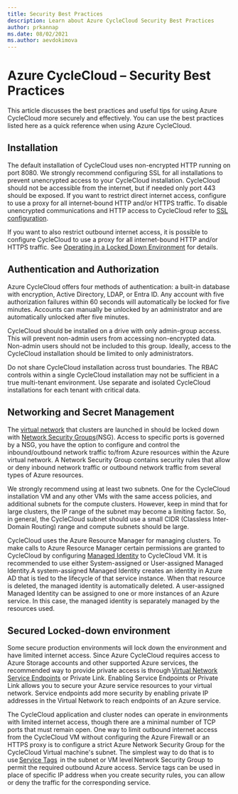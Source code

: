 ```yaml
---
title: Security Best Practices
description: Learn about Azure CycleCloud Security Best Practices
author: prkannap
ms.date: 08/02/2021
ms.author: aevdokimova
---
```


# Azure CycleCloud – Security Best Practices

This article discusses the best practices and useful tips for using Azure CycleCloud more securely and effectively. You can use the best practices listed here as a quick reference when using Azure CycleCloud.

## Installation

The default installation of CycleCloud uses non-encrypted HTTP running on port 8080. We strongly recommend configuring SSL for all installations to prevent unencrypted access to your CycleCloud installation. CycleCloud should not be accessible from the internet, but if needed only port 443 should be exposed. If you want to restrict direct internet access, configure to use a proxy for all internet-bound HTTP and/or HTTPS traffic. To disable unencrypted communications and HTTP access to CycleCloud refer to [SSL configuration](~/how-to/ssl-configuration.md).

If you want to also restrict outbound internet access, it is possible to configure CycleCloud to use a proxy for all internet-bound HTTP and/or HTTPS traffic.  See [Operating in a Locked Down Environment](~/how-to/running-in-locked-down-network.md) for details.

## Authentication and Authorization

Azure CycleCloud offers four methods of authentication: a built-in database with encryption, Active Directory, LDAP, or Entra ID. Any account with five authorization failures within 60 seconds will automatically be locked for five minutes. Accounts can manually be unlocked by an administrator and are automatically unlocked after five minutes.

CycleCloud should be installed on a drive with only admin-group access. This will prevent non-admin users from accessing non-encrypted data. Non-admin users should not be included to this group. Ideally, access to the CycleCloud installation should be limited to only administrators.

Do not share CycleCloud installation across trust boundaries.  The RBAC controls within a single CycleCloud installation may not be sufficient in a true multi-tenant environment. Use separate and isolated CycleCloud installations for each tenant with critical data.

## Networking and Secret Management

The [virtual network](</azure/virtual-network/virtual-networks-overview>) that clusters are launched in should be locked down with [Network Security Groups](</azure/virtual-network/network-security-groups-overview>)(NSG). Access to specific ports is governed by a NSG, you have the option to configure and control the inbound/outbound network traffic to/from Azure resources within the Azure virtual network. A Network Security Group contains security rules that allow or deny inbound network traffic or outbound network traffic from several types of Azure resources.

We strongly recommend using at least two subnets. One for the CycleCloud installation VM and any other VMs with the same access policies, and additional subnets for the compute clusters. However, keep in mind that for large clusters, the IP range of the subnet may become a limiting factor. So, in general, the CycleCloud subnet should use a small CIDR (Classless Inter-Domain Routing) range and compute subnets should be large.

CycleCloud uses the Azure Resource Manager for managing clusters. To make calls to Azure Resource Manager certain permissions are granted to CycleCloud by configuring [Managed Identity](~/how-to/managed-identities.md) to CycleCloud VM. It is recommended to use either System-assigned or User-assigned Managed Identity.A system-assigned Managed Identity creates an identity in Azure AD that is tied to the lifecycle of that service instance. When that resource is deleted, the managed identity is automatically deleted. A user-assigned Managed Identity can be assigned to one or more instances of an Azure service. In this case, the managed identity is separately managed by the resources used.

## Secured Locked-down environment

Some secure production environments will lock down the environment and have limited internet access. Since Azure CycleCloud requires access to Azure Storage accounts and other supported Azure services, the recommended way to provide private access is through [Virtual Network Service Endpoints](/azure/virtual-network/virtual-network-service-endpoints-overview) or Private Link. Enabling Service Endpoints or Private Link allows you to secure your Azure service resources to your virtual network. Service endpoints add more security by enabling private IP addresses in the Virtual Network to reach endpoints of an Azure service.  

The CycleCloud application and cluster nodes can operate in environments with limited internet access, though there are a minimal number of TCP ports that must remain open. One way to limit outbound internet access from the CycleCloud VM without configuring the Azure Firewall or an HTTPS proxy is to configure a strict Azure Network Security Group for the CycleCloud Virtual machine's subnet. The simplest way to do that is to use [Service Tags](/azure/virtual-network/service-tags-overview)  in the subnet or VM level Network Security Group  to permit the required outbound Azure access. Service tags can be used in place of specific IP address when you create security rules, you can allow or deny the traffic for the corresponding service.
